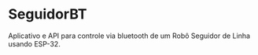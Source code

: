 # SeguidorBT

Aplicativo e API para controle via bluetooth de um Robô Seguidor de Linha usando ESP-32.


